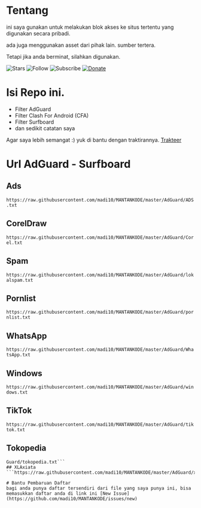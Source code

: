 
# Tentang
ini saya gunakan untuk melakukan blok akses ke situs tertentu yang digunakan secara pribadi.

ada juga menggunakan asset dari pihak lain. sumber tertera.

Tetapi jika anda berminat, silahkan digunakan.

![Stars](https://img.shields.io/github/stars/madi10/MANTANKODE?style=for-the-badge)
![Follow](https://img.shields.io/github/followers/madi10?style=for-the-badge)
![Subscribe](https://img.shields.io/youtube/channel/subscribers/UCMFQytY2sjobgA75FQwbPwQ?style=for-the-badge)
[![Donate](https://img.shields.io/badge/Ko--fi-F16061?style=for-the-badge&logo=ko-fi&logoColor=white)](https://trakteer.id/mantankode)


# Isi Repo ini.
- Filter AdGuard
- Filter Clash For Android (CFA)
- Filter Surfboard
- dan sedikit catatan saya

Agar saya lebih semangat :) yuk di bantu dengan traktirannya.
[Trakteer](https://trakteer.id/mantankode)

# Url AdGuard - Surfboard
## Ads
```https://raw.githubusercontent.com/madi10/MANTANKODE/master/AdGuard/ADS.txt```
## CorelDraw
```https://raw.githubusercontent.com/madi10/MANTANKODE/master/AdGuard/Corel.txt```
## Spam
```https://raw.githubusercontent.com/madi10/MANTANKODE/master/AdGuard/lokalspam.txt```
## Pornlist
```https://raw.githubusercontent.com/madi10/MANTANKODE/master/AdGuard/pornlist.txt```
## WhatsApp
```https://raw.githubusercontent.com/madi10/MANTANKODE/master/AdGuard/WhatsApp.txt```
## Windows
```https://raw.githubusercontent.com/madi10/MANTANKODE/master/AdGuard/windows.txt```
## TikTok
```https://raw.githubusercontent.com/madi10/MANTANKODE/master/AdGuard/tiktok.txt```
## Tokopedia
```https://raw.githubusercontent.com/madi10/MANTANKODE/master/A
Guard/tokopedia.txt```
## XLAxiata
```https://raw.githubusercontent.com/madi10/MANTANKODE/master/AdGuard/xlaxiata.txt```

# Bantu Pembaruan Daftar
bagi anda punya daftar tersendiri dari file yang saya punya ini, bisa memasukkan daftar anda di link ini [New Issue](https://github.com/madi10/MANTANKODE/issues/new)

